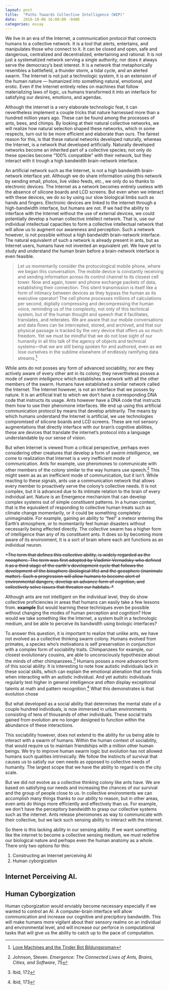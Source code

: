 ```yaml
---
layout: post
title:  "Paths Towards Collective Intelligence (WIP)"
date:   2016-10-06 16:00:00 -0400
categories: essay
---
```


We live in an era of the Internet, a communication protocol that connects humans to a collective network. It is a tool that alerts, entertains, and manipulates those who connect to it. It can be closed and open, safe and dangerous, centralized and decentralized, entertaining and rational. It is not just a systematized network serving a single authority, nor does it always serve the democracy’s best interest. It is a network that metaphorically resembles a battlefield, a thunder storm, a tidal cycle, and an alerted swarm. The Internet is not just a technologic system, it is an extension of the human nature — humanized into something natural, emotional, and erotic. Even if the Internet entirely relies on machines that follow materializing laws of logic, us humans transformed it into an interface for satisfying our desires, emotions, and agendas.

Although the internet is a very elaborate technologic feat, it can nevertheless implement a couple tricks that nature harnessed more than a hundred million years ago. These can be found among the processes of ants, bees, and chimps. By looking at their natural collective networks, we will realize how natural selection shaped these networks, which in some respects, turn out to be more efficient and elaborate than ours. The fairest reason for this, is that these natural networks developed naturally, whereas the Internet, is a network that developed artificially. Naturally developed networks become an inherited part of a collective species; not only do these species become “100% compatible” with their network, but they interact with it trough a high bandwidth brain-network interface.

An artificial network such as the Internet, is not a high bandwidth brain-network interface yet. Although we do share information using this network by sending email, photos, live video feeds, etc., we only do so thanks to electronic devices. The Internet as a network becomes entirely useless with the absence of silicone boards and LCD screens. But even when we interact with these devices, we do so by using our slow biological limbs such as hands and fingers. Electronic devices are linked to the internet through a high-bandwidth interface, but humans are not. If we had the ability to interface with the Internet without the use of external devices, we could potentially develop a human collective intellect network. That is, use our individual intellectual capacities to form a collective intellectual network that will allow us to augment our awareness and perception. Such a network however, is not possible without a high bandwidth brain-network interface. The natural equivalent of such a network is already present in ants, but as Internet users, humans have not invented an equivalent yet. We have yet to study and understand the human brain before a brain-network interface is even feasible.

> Let us momentarily consider the protocological mobile phone, where we began this conversation. The mobile device is constantly receiving and sending information across its control channel to its closest cell tower. Now and again, tower and phone exchange packets of data, establishing their connection. This silent transmission is itself like a form of intimacy between devices as they bypass the human as its executive operator! The cell phone processes millions of calculations per second, digitally compressing and decompressing the human voice, reminding us of the complexity, not only of this technical system, but of the human thought and speech that it facilitates, translates, and reiterates. We are aware that our mobile conversations and data flows can be intercepted, stored, and archived, and that our physical passage is tracked by the very device that offers us so much freedom. Yet we must be mindful that we do not lose sight of our humanity in all this talk of the agency of objects and technical systems—that we are still being spoken for and authored, even as we lose ourselves in the sublime elsewhere of endlessly ramifying data streams.[^Mackinnon]

While ants do not posses any form of advanced sociability, nor are they actively aware of every other ant in its colony; they nevertheless posses a mode of *swarm intelligence* which establishes a network with all the other members of the swarm. Humans have established a similar network called the Internet. The Internet however, is not an interface that we posses by nature. It is an artificial trait to which we don’t have a corresponding DNA code that instructs its usage. Ants however have a DNA code that instructs them how to use their pheromone interfaces. We end up using this artificial communication protocol by means that develop arbitrarily. The means by which humans understand the Internet is artificial, we use technologies compromised of silicone boards and LCD screens. These are not sensory augmentations that directly interface with our brain’s cognitive abilities, these are devices that translate the internet’s protocol into a language understandable by our sense of vision.

But when Internet is viewed from a critical perspective, perhaps even considering other creatures that develop a form of *swarm intelligence*, we come to realization that Internet is a very inefficient mode of communication. Ants for example, use pheromones to communicate with other members of the colony similar to the way humans use speech.[^j1] This might seem as as an inefficient mode of communication, but it isn’t. While reacting to these signals, ants use a communication network that allows every member to proactively serve the colony’s collective needs. It is not complex, but it is advanced due to its intimate relation to the brain of every individual ant. Nature is an Emergence mechanism that can develop complex systems out of simple constituent patterns. In a human context, that is the equivalent of responding to collective human treats such as climate change momentarily, or it could be something completely unimaginable. For example, gaining an ability to “feel” a meteor entering the Earth’s atmosphere, or to momentarily feel human disasters without necessarily being effected directly. The collective swarm has a higher form of intelligence than any of its constituent ants. It does so by becoming more aware of its environment, It is a sort of brain where each ant functions as an individual neuron.

*~~The term that defines this collective ability, is widely regarded as the noosphere. The term was first adopted by Vladimir Vernadsky who defined it as a third stage of the earth's development cycle that follows the development of the biosphere (biological life) and the geosphere (inanimate matter). Such a progression will allow humans to become alert of environmental dangers, develop an advance form of cognition, and collectively solve issues that threaten our habitats.  *~~

Although ants are not intelligent on the individual level, they do show collective proficiencies in areas that humans can easily take a few lessons from. **example** But would learning these techniques even be possible without changing the modes of human perception and cognition? How would we take something like the Internet, a system built in a technologic medium, and be able to perceive its bandwidth using biologic interfaces?

To answer this question, it is important to realize that unlike ants, we have not evolved as a collective thinking swarm colony. Humans evolved from primates, a species who’s motivations is self preservation in conjunction with a complex form of sociability traits. Chimpanzees for example, our closest evolutionary cousins, are able to unconsciously hypothesize about the minds of other chimpanzees.[^j2] Humans posses a more advanced form of this social ability. It is interesting to note how autistic individuals lack in these social skills, which can explain the emotional alienation that one finds when interacting with an autistic individual. And yet autistic individuals regularly test higher in general intelligence and often display exceptional talents at math and pattern recognition.[^j3] What this demonstrates is that evolution chose

But what developed as a social ability that determines the mental state of a couple hundred individuals, is now immersed in urban environments consisting of tens of thousands of other individuals. These social traits gained from evolution are no longer designed to function within the abundance of these interactions.

This sociability however, does not extend to the ability for us being able to interact with a swarm of humans. Within the human context of sociability, that would require us to maintain friendships with a million other human beings. We try to improve human swarm logic but evolution has not allowed humans such qualities intrinsically. We follow the instincts of survival that causes us to satisfy our own needs as opposed to collective needs of humanity. The largest scope that we have the ability to regard is on the city scale.

But we did not evolve as a collective thinking colony like ants have. We are based on satisfying our needs and increasing the chances of our survival and the group of people close to us. In collective environments we can accomplish many things thanks to our ability to reason, but in other areas, even ants do things more efficiently and effectively than us. For example, we don't have the percepitory bandwidth to grasp our collective systems such as the internet. Ants release pheromones  as way to communicate with their collective, but we lack such sensing ability to interact with the internet.

So there is this lacking ability in our sensing ability. If we want something like the internet to become a collective sensing medium, we must redefine our biological nature and perhaps even the human anatomy as a whole. There only two options for this:

1. Constructing an Internet perceiving AI
2. Human cyborgization

## Internet Perceiving AI.

## Human Cyborgization

Human cyborgization would enviably become necessary especially if we wanted to control an AI. A computer-brain interface will allow communication and increase our cognitive and precipitory bandwidth. This will make humans more vigilant about their sensory realms on an individual and environmental level, and will increase our perforce in computational tasks that will give us the ability to catch up to the pace of computation.  

[^Mackinnon]: [Love Machines and the Tinder Bot Bildungsroman](http://www.e-flux.com/journal/74/59802/love-machines-and-the-tinder-bot-bildungsroman/)
[^j1]: Johnson, Steven. *Emergence: The Connected Lives of Ants, Brains, Cities, and Software*, 75
[^j2]: Ibid, 172
[^j3]: Ibid, 173

